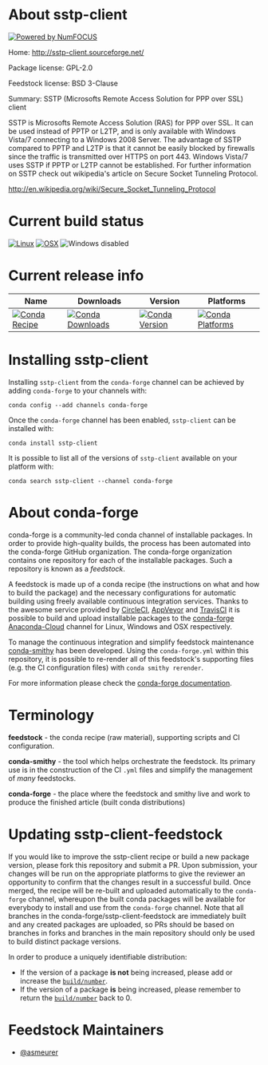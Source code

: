 About sstp-client
=================

[![Powered by NumFOCUS](https://img.shields.io/badge/powered%20by-NumFOCUS-orange.svg?style=flat&colorA=E1523D&colorB=007D8A)](http://numfocus.org)

Home: http://sstp-client.sourceforge.net/

Package license: GPL-2.0

Feedstock license: BSD 3-Clause

Summary: SSTP (Microsofts Remote Access Solution for PPP over SSL) client

SSTP is Microsofts Remote Access Solution (RAS) for PPP over SSL. It can
be used instead of PPTP or L2TP, and is only available with Windows
Vista/7 connecting to a Windows 2008 Server. The advantage of SSTP
compared to PPTP and L2TP is that it cannot be easily blocked by
firewalls since the traffic is transmitted over HTTPS on port 443.
Windows Vista/7 uses SSTP if PPTP or L2TP cannot be established. For
further information on SSTP check out wikipedia's article on Secure
Socket Tunneling Protocol.

http://en.wikipedia.org/wiki/Secure_Socket_Tunneling_Protocol


Current build status
====================

[![Linux](https://img.shields.io/circleci/project/github/conda-forge/sstp-client-feedstock/master.svg?label=Linux)](https://circleci.com/gh/conda-forge/sstp-client-feedstock)
[![OSX](https://img.shields.io/travis/conda-forge/sstp-client-feedstock/master.svg?label=macOS)](https://travis-ci.org/conda-forge/sstp-client-feedstock)
![Windows disabled](https://img.shields.io/badge/Windows-disabled-lightgrey.svg)

Current release info
====================

| Name | Downloads | Version | Platforms |
| --- | --- | --- | --- |
| [![Conda Recipe](https://img.shields.io/badge/recipe-sstp--client-green.svg)](https://anaconda.org/conda-forge/sstp-client) | [![Conda Downloads](https://img.shields.io/conda/dn/conda-forge/sstp-client.svg)](https://anaconda.org/conda-forge/sstp-client) | [![Conda Version](https://img.shields.io/conda/vn/conda-forge/sstp-client.svg)](https://anaconda.org/conda-forge/sstp-client) | [![Conda Platforms](https://img.shields.io/conda/pn/conda-forge/sstp-client.svg)](https://anaconda.org/conda-forge/sstp-client) |

Installing sstp-client
======================

Installing `sstp-client` from the `conda-forge` channel can be achieved by adding `conda-forge` to your channels with:

```
conda config --add channels conda-forge
```

Once the `conda-forge` channel has been enabled, `sstp-client` can be installed with:

```
conda install sstp-client
```

It is possible to list all of the versions of `sstp-client` available on your platform with:

```
conda search sstp-client --channel conda-forge
```


About conda-forge
=================

conda-forge is a community-led conda channel of installable packages.
In order to provide high-quality builds, the process has been automated into the
conda-forge GitHub organization. The conda-forge organization contains one repository
for each of the installable packages. Such a repository is known as a *feedstock*.

A feedstock is made up of a conda recipe (the instructions on what and how to build
the package) and the necessary configurations for automatic building using freely
available continuous integration services. Thanks to the awesome service provided by
[CircleCI](https://circleci.com/), [AppVeyor](https://www.appveyor.com/)
and [TravisCI](https://travis-ci.org/) it is possible to build and upload installable
packages to the [conda-forge](https://anaconda.org/conda-forge)
[Anaconda-Cloud](https://anaconda.org/) channel for Linux, Windows and OSX respectively.

To manage the continuous integration and simplify feedstock maintenance
[conda-smithy](https://github.com/conda-forge/conda-smithy) has been developed.
Using the ``conda-forge.yml`` within this repository, it is possible to re-render all of
this feedstock's supporting files (e.g. the CI configuration files) with ``conda smithy rerender``.

For more information please check the [conda-forge documentation](https://conda-forge.org/docs/).

Terminology
===========

**feedstock** - the conda recipe (raw material), supporting scripts and CI configuration.

**conda-smithy** - the tool which helps orchestrate the feedstock.
                   Its primary use is in the construction of the CI ``.yml`` files
                   and simplify the management of *many* feedstocks.

**conda-forge** - the place where the feedstock and smithy live and work to
                  produce the finished article (built conda distributions)


Updating sstp-client-feedstock
==============================

If you would like to improve the sstp-client recipe or build a new
package version, please fork this repository and submit a PR. Upon submission,
your changes will be run on the appropriate platforms to give the reviewer an
opportunity to confirm that the changes result in a successful build. Once
merged, the recipe will be re-built and uploaded automatically to the
`conda-forge` channel, whereupon the built conda packages will be available for
everybody to install and use from the `conda-forge` channel.
Note that all branches in the conda-forge/sstp-client-feedstock are
immediately built and any created packages are uploaded, so PRs should be based
on branches in forks and branches in the main repository should only be used to
build distinct package versions.

In order to produce a uniquely identifiable distribution:
 * If the version of a package **is not** being increased, please add or increase
   the [``build/number``](https://conda.io/docs/user-guide/tasks/build-packages/define-metadata.html#build-number-and-string).
 * If the version of a package **is** being increased, please remember to return
   the [``build/number``](https://conda.io/docs/user-guide/tasks/build-packages/define-metadata.html#build-number-and-string)
   back to 0.

Feedstock Maintainers
=====================

* [@asmeurer](https://github.com/asmeurer/)

